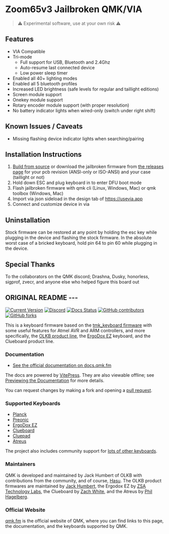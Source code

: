 # Zoom65v3 Jailbroken QMK/VIA

> :warning: Experimental software, use at your own risk :warning:

## Features

- VIA Compatible
- Tri-mode
  - Full support for USB, Bluetooth and 2.4Ghz
  - Auto-resume last connected device
  - Low power sleep timer
- Enabled all 40+ lighting modes
- Enabled all 5 bluetooth profiles
- Increased LED brightness (safe levels for regular and taillight editions) 
- Screen module support
- Onekey module support
- Rotary encoder module support (with proper resolution)
- No battery indicator lights when wired-only (switch under right shift)

## Known Issues / Caveats

- Missing flashing device indicator lights when searching/pairing

## Installation Instructions

1. [Build from source](keyboards/meletrix/zoom65_v3) or download the jailbroken firmware from [the releases page](https://github.com/ozwaldorf/qmk_firmware/releases/latest) for your pcb revision (ANSI-only or ISO-ANSI) and your case (taillight or not)
2. Hold down ESC and plug keyboard in to enter DFU boot mode
3. Flash jailbroken firmware with qmk cli (Linux, Windows, Mac) or qmk toolbox (Windows, Mac)
4. Import via json sideload in the design tab of https://usevia.app
5. Connect and customize device in via

## Uninstallation

Stock firmware can be restored at any point by holding the esc key while plugging in the device and flashing the stock firmware. In the absolute worst case of a bricked keyboard, hold pin 64 to pin 60 while plugging in the device.

## Special Thanks

To the collaborators on the QMK discord; Drashna, Dusky, honorless, sigprof, zvecr, and anyone else who helped figure this board out

## ORIGINAL README ---

[![Current Version](https://img.shields.io/github/tag/qmk/qmk_firmware.svg)](https://github.com/qmk/qmk_firmware/tags)
[![Discord](https://img.shields.io/discord/440868230475677696.svg)](https://discord.gg/qmk)
[![Docs Status](https://img.shields.io/badge/docs-ready-orange.svg)](https://docs.qmk.fm)
[![GitHub contributors](https://img.shields.io/github/contributors/qmk/qmk_firmware.svg)](https://github.com/qmk/qmk_firmware/pulse/monthly)
[![GitHub forks](https://img.shields.io/github/forks/qmk/qmk_firmware.svg?style=social&label=Fork)](https://github.com/qmk/qmk_firmware/)

This is a keyboard firmware based on the [tmk\_keyboard firmware](https://github.com/tmk/tmk_keyboard) with some useful features for Atmel AVR and ARM controllers, and more specifically, the [OLKB product line](https://olkb.com), the [ErgoDox EZ](https://ergodox-ez.com) keyboard, and the Clueboard product line.

### Documentation

* [See the official documentation on docs.qmk.fm](https://docs.qmk.fm)

The docs are powered by [VitePress](https://vitepress.dev/). They are also viewable offline; see [Previewing the Documentation](https://docs.qmk.fm/#/contributing?id=previewing-the-documentation) for more details.

You can request changes by making a fork and opening a [pull request](https://github.com/qmk/qmk_firmware/pulls).

### Supported Keyboards

* [Planck](/keyboards/planck/)
* [Preonic](/keyboards/preonic/)
* [ErgoDox EZ](/keyboards/ergodox_ez/)
* [Clueboard](/keyboards/clueboard/)
* [Cluepad](/keyboards/clueboard/17/)
* [Atreus](/keyboards/atreus/)

The project also includes community support for [lots of other keyboards](/keyboards/).

### Maintainers

QMK is developed and maintained by Jack Humbert of OLKB with contributions from the community, and of course, [Hasu](https://github.com/tmk). The OLKB product firmwares are maintained by [Jack Humbert](https://github.com/jackhumbert), the Ergodox EZ by [ZSA Technology Labs](https://github.com/zsa), the Clueboard by [Zach White](https://github.com/skullydazed), and the Atreus by [Phil Hagelberg](https://github.com/technomancy).

### Official Website

[qmk.fm](https://qmk.m) is the official website of QMK, where you can find links to this page, the documentation, and the keyboards supported by QMK.
